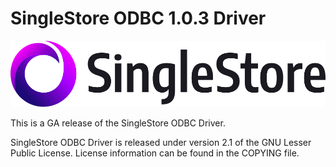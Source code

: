 # SingleStore ODBC 1.0.3 Driver
![logo](singlestore_logo_horizontal_color_on-white_rgb.png)

This is a GA release of the SingleStore ODBC Driver.
 
SingleStore ODBC Driver is released under version 2.1 of the GNU Lesser Public License.
License information can be found in the COPYING file.

